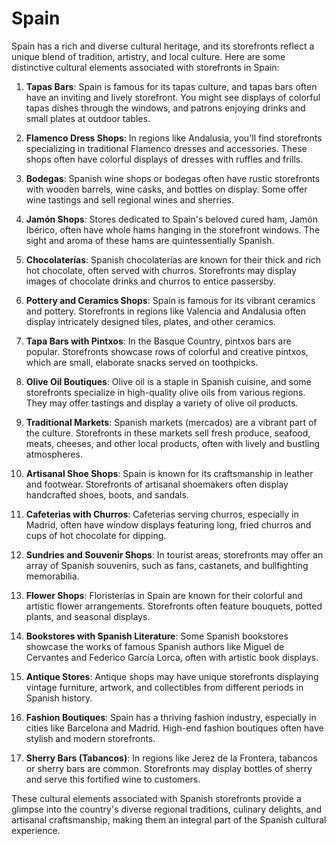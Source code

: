 # Spain
Spain has a rich and diverse cultural heritage, and its storefronts reflect a unique blend of tradition, artistry, and local culture. Here are some distinctive cultural elements associated with storefronts in Spain:

1. **Tapas Bars**: Spain is famous for its tapas culture, and tapas bars often have an inviting and lively storefront. You might see displays of colorful tapas dishes through the windows, and patrons enjoying drinks and small plates at outdoor tables.

2. **Flamenco Dress Shops**: In regions like Andalusia, you'll find storefronts specializing in traditional Flamenco dresses and accessories. These shops often have colorful displays of dresses with ruffles and frills.

3. **Bodegas**: Spanish wine shops or bodegas often have rustic storefronts with wooden barrels, wine casks, and bottles on display. Some offer wine tastings and sell regional wines and sherries.

4. **Jamón Shops**: Stores dedicated to Spain's beloved cured ham, Jamón Ibérico, often have whole hams hanging in the storefront windows. The sight and aroma of these hams are quintessentially Spanish.

5. **Chocolaterías**: Spanish chocolaterías are known for their thick and rich hot chocolate, often served with churros. Storefronts may display images of chocolate drinks and churros to entice passersby.

6. **Pottery and Ceramics Shops**: Spain is famous for its vibrant ceramics and pottery. Storefronts in regions like Valencia and Andalusia often display intricately designed tiles, plates, and other ceramics.

7. **Tapa Bars with Pintxos**: In the Basque Country, pintxos bars are popular. Storefronts showcase rows of colorful and creative pintxos, which are small, elaborate snacks served on toothpicks.

8. **Olive Oil Boutiques**: Olive oil is a staple in Spanish cuisine, and some storefronts specialize in high-quality olive oils from various regions. They may offer tastings and display a variety of olive oil products.

9. **Traditional Markets**: Spanish markets (mercados) are a vibrant part of the culture. Storefronts in these markets sell fresh produce, seafood, meats, cheeses, and other local products, often with lively and bustling atmospheres.

10. **Artisanal Shoe Shops**: Spain is known for its craftsmanship in leather and footwear. Storefronts of artisanal shoemakers often display handcrafted shoes, boots, and sandals.

11. **Cafeterias with Churros**: Cafeterias serving churros, especially in Madrid, often have window displays featuring long, fried churros and cups of hot chocolate for dipping.

12. **Sundries and Souvenir Shops**: In tourist areas, storefronts may offer an array of Spanish souvenirs, such as fans, castanets, and bullfighting memorabilia.

13. **Flower Shops**: Floristerías in Spain are known for their colorful and artistic flower arrangements. Storefronts often feature bouquets, potted plants, and seasonal displays.

14. **Bookstores with Spanish Literature**: Some Spanish bookstores showcase the works of famous Spanish authors like Miguel de Cervantes and Federico García Lorca, often with artistic book displays.

15. **Antique Stores**: Antique shops may have unique storefronts displaying vintage furniture, artwork, and collectibles from different periods in Spanish history.

16. **Fashion Boutiques**: Spain has a thriving fashion industry, especially in cities like Barcelona and Madrid. High-end fashion boutiques often have stylish and modern storefronts.

17. **Sherry Bars (Tabancos)**: In regions like Jerez de la Frontera, tabancos or sherry bars are common. Storefronts may display bottles of sherry and serve this fortified wine to customers.

These cultural elements associated with Spanish storefronts provide a glimpse into the country's diverse regional traditions, culinary delights, and artisanal craftsmanship, making them an integral part of the Spanish cultural experience.